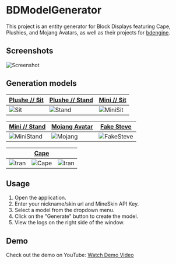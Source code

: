 # BDModelGenerator

This project is an entity generator for Block Displays featuring Cape, Plushies, and Mojang Avatars, as well as their projects for [bdengine](https://block-display.com/).

## Screenshots

![Screenshot](https://img001.prntscr.com/file/img001/kjvUvgW9ShOs2DfYPOiwYA.png)

## Generation models

| [Plushe // Sit](https://block-display.com/bd/51070/) | [Plushe // Stand](https://block-display.com/bd/51073/) | [Mini // Sit](https://block-display.com/bd/51077/) |
|---|---|---|
| ![Sit](https://block-display.com/wp-content/uploads/2025/06/img_68523b1183d233.86243456.png) | ![Stand](https://block-display.com/wp-content/uploads/2025/06/img_68523b02022916.97648147.png) | ![MiniSit](https://block-display.com/wp-content/uploads/2025/06/img_68523c0942e9e1.14845399.png) |

| [Mini // Stand](https://block-display.com/bd/51080/) | [Mojang Avatar](https://block-display.com/bd/51082/) | [Fake Steve](https://block-display.com/bd/51084/) |
|---|---|---|
| ![MiniStand](https://block-display.com/wp-content/uploads/2025/06/img_68523c8f9f79c3.92085290.png) | ![Mojang](https://block-display.com/wp-content/uploads/2025/06/img_68523d1cad32c6.23253385.png) | ![FakeSteve](https://block-display.com/wp-content/uploads/2025/06/img_68523d71683518.71895162.png) |

|  | [Cape](https://block-display.com/bd/51086/) |  |
|---|---|---|
| ![tran](https://i.ibb.co/mrG5G8N0/450tran.png) | ![Cape](https://block-display.com/wp-content/uploads/2025/06/img_68523e0a78ef99.31273575.png) | ![tran](https://i.ibb.co/mrG5G8N0/450tran.png) |

## Usage

1. Open the application.
2. Enter your nickname/skin url and MineSkin API Key.
3. Select a model from the dropdown menu.
4. Click on the "Generate" button to create the model.
5. View the logs on the right side of the window.

## Demo

Check out the demo on YouTube: [Watch Demo Video](https://www.youtube.com/watch?v=zy4tih6_otE)



